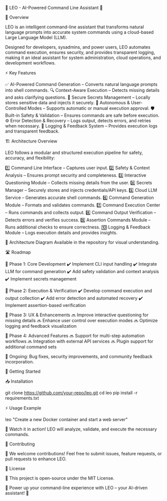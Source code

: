 🦁 LEO - AI-Powered Command Line Assistant 🚀

📝 Overview

LEO is an intelligent command-line assistant that transforms natural language prompts into accurate system commands using a cloud-based Large Language Model (LLM).

Designed for developers, sysadmins, and power users, LEO automates command execution, ensures security, and provides transparent logging, making it an ideal assistant for system administration, cloud operations, and development workflows.

⚡ Key Features

✅ AI-Powered Command Generation – Converts natural language prompts into shell commands.
🔍 Context-Aware Execution – Detects missing details and asks clarifying questions.
🔑 Secure Secrets Management – Locally stores sensitive data and injects it securely.
🤖 Autonomous & User-Controlled Modes – Supports automatic or manual execution approval.
🛡️ Built-in Safety & Validation – Ensures commands are safe before execution.
⚙️ Error Detection & Recovery – Logs output, detects errors, and retries when necessary.
📜 Logging & Feedback System – Provides execution logs and transparent feedback.

🏗️ Architecture Overview

LEO follows a modular and structured execution pipeline for safety, accuracy, and flexibility:

1️⃣ Command Line Interface – Captures user input.
2️⃣ Safety & Context Analysis – Ensures prompt security and completeness.
3️⃣ Interactive Questioning Module – Collects missing details from the user.
4️⃣ Secrets Manager – Securely stores and injects credentials/API keys.
5️⃣ Cloud LLM Service – Generates accurate shell commands.
6️⃣ Command Generation Module – Formats and validates commands.
7️⃣ Command Execution Center – Runs commands and collects output.
8️⃣ Command Output Verification – Detects errors and verifies success.
9️⃣ Assertion Commands Module – Runs additional checks to ensure correctness.
🔟 Logging & Feedback Module – Logs execution details and provides insights.

📌 Architecture Diagram Available in the repository for visual understanding.

🛣️ Roadmap

🔹 Phase 1: Core Development
✔️ Implement CLI input handling
✔️ Integrate LLM for command generation
✔️ Add safety validation and context analysis
✔️ Implement secrets management

🔹 Phase 2: Execution & Verification
✔️ Develop command execution and output collection
✔️ Add error detection and automated recovery
✔️ Implement assertion-based verification

🔹 Phase 3: UX & Enhancements
🔜 Improve interactive questioning for missing details
🔜 Enhance user control over execution modes
🔜 Optimize logging and feedback visualization

🔹 Phase 4: Advanced Features
🔜 Support for multi-step automation workflows
🔜 Integration with external API services
🔜 Plugin support for additional command sets

📅 Ongoing: Bug fixes, security improvements, and community feedback incorporation.

🚀 Getting Started

📥 Installation

git clone https://github.com/your-repo/leo.git
cd leo
pip install -r requirements.txt

⚡ Usage Example

leo "Create a new Docker container and start a web server"

👀 Watch it in action! LEO will analyze, validate, and execute the necessary commands.

🤝 Contributing

🔗 We welcome contributions! Feel free to submit issues, feature requests, or pull requests to enhance LEO.

📌 License

📝 This project is open-source under the MIT License.

🚀 Power up your command-line experience with LEO – your AI-driven assistant! 🚀
